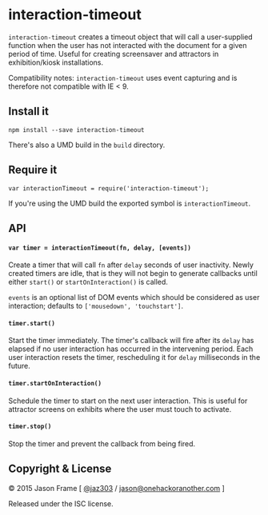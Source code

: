 # interaction-timeout

`interaction-timeout` creates a timeout object that will call a user-supplied function when the user has not interacted with the document for a given period of time. Useful for creating screensaver and attractors in exhibition/kiosk installations.

Compatibility notes: `interaction-timeout` uses event capturing and is therefore not compatible with IE < 9.

## Install it

    npm install --save interaction-timeout

There's also a UMD build in the `build` directory.

## Require it

	var interactionTimeout = require('interaction-timeout');

If you're using the UMD build the exported symbol is `interactionTimeout`.

## API

#### `var timer = interactionTimeout(fn, delay, [events])`

Create a timer that will call `fn` after `delay` seconds of user inactivity. Newly created timers are idle, that is they will not begin to generate callbacks until either `start()` or `startOnInteraction()` is called.

`events` is an optional list of DOM events which should be considered as user interaction; defaults to `['mousedown', 'touchstart']`.

#### `timer.start()`

Start the timer immediately. The timer's callback will fire after its `delay` has elapsed if no user interaction has occurred in the intervening period. Each user interaction resets the timer, rescheduling it for `delay` milliseconds in the future.

#### `timer.startOnInteraction()`

Schedule the timer to start on the next user interaction. This is useful for attractor screens on exhibits where the user must touch to activate.

#### `timer.stop()`

Stop the timer and prevent the callback from being fired.

## Copyright &amp; License

&copy; 2015 Jason Frame [ [@jaz303](http://twitter.com/jaz303) / [jason@onehackoranother.com](mailto:jason@onehackoranother.com) ]

Released under the ISC license.